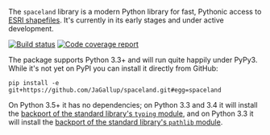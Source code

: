 The `spaceland` library is a modern Python library for fast, Pythonic access to [ESRI shapefiles][shp]. It's currently in its early stages and under active development.

[![Build status][tci]][tcl]
[![Code coverage report][cci]][ccl]

The package supports Python 3.3+ and will run quite happily under PyPy3. While it's not yet on PyPI you can install it directly from GitHub:

    pip install -e git+https://github.com/JaGallup/spaceland.git#egg=spaceland

 On Python 3.5+ it has no dependencies; on Python 3.3 and 3.4 it will install the [backport of the standard library's `typing` module][tbp], and on Python 3.3 it will install the [backport of the standard library's `pathlib` module][pbp].


[tci]: https://travis-ci.org/JaGallup/spaceland.svg?branch=master
[tcl]: https://travis-ci.org/JaGallup/spaceland
[cci]: https://codecov.io/gh/JaGallup/spaceland/branch/master/graph/badge.svg
[ccl]: https://codecov.io/gh/JaGallup/spaceland
[shp]: http://www.esri.com/library/whitepapers/pdfs/shapefile.pdf
[tbp]: https://pypi.python.org/pypi/typing
[pbp]: https://pypi.python.org/pypi/pathlib2
